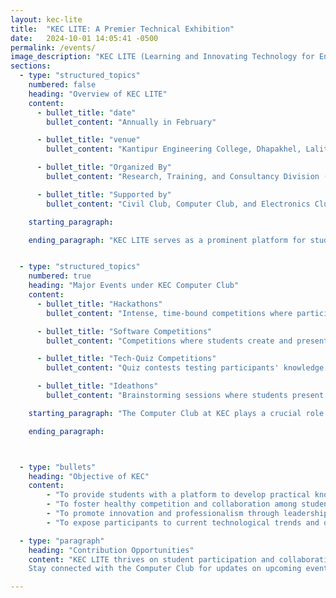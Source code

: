 ```yaml
---
layout: kec-lite
title:  "KEC LITE: A Premier Technical Exhibition"
date:   2024-10-01 14:05:41 -0500
permalink: /events/
image_description: "KEC LITE (Learning and Innovating Technology for Enhancement) is an annual two-day inter-college technical exhibition organized by Kantipur Engineering College. The event is a platform for showcasing the talents and abilities of engineering and science students from different colleges and universities."
sections:
  - type: "structured_topics"
    numbered: false
    heading: "Overview of KEC LITE"
    content:
      - bullet_title: "date"
        bullet_content: "Annually in February"

      - bullet_title: "venue"
        bullet_content: "Kantipur Engineering College, Dhapakhel, Lalitpur"

      - bullet_title: "Organized By"
        bullet_content: "Research, Training, and Consultancy Division (RTCD)"

      - bullet_title: "Supported by"
        bullet_content: "Civil Club, Computer Club, and Electronics Club"

    starting_paragraph: 

    ending_paragraph: "KEC LITE serves as a prominent platform for students to present their innovations in the fields of Civil Engineering, Electronics, and Computer Science. It fosters leadership and technical skills through competitive, practical learning experiences."


  - type: "structured_topics"
    numbered: true
    heading: "Major Events under KEC Computer Club"
    content:
      - bullet_title: "Hackathons"
        bullet_content: "Intense, time-bound competitions where participants develop software solutions from scratch, pushing their innovation and coding skills to the limit."

      - bullet_title: "Software Competitions"
        bullet_content: "Competitions where students create and present working software projects to be evaluated on creativity, practicality, and technical execution."

      - bullet_title: "Tech-Quiz Competitions"
        bullet_content: "Quiz contests testing participants' knowledge on a wide range of topics in the technology and computing domain."

      - bullet_title: "Ideathons"
        bullet_content: "Brainstorming sessions where students present innovative ideas in the field of computing and software development, focusing on solving real-world problems."

    starting_paragraph: "The Computer Club at KEC plays a crucial role in KEC LITE by hosting events that focus on software and programming-related activities. Major events include:"

    ending_paragraph: 



  - type: "bullets"
    heading: "Objective of KEC"
    content: 
        - "To provide students with a platform to develop practical knowledge and sharpen their     technical skills."
        - "To foster healthy competition and collaboration among students across various fields of engineering and science."
        - "To promote innovation and professionalism through leadership and teamwork."
        - "To expose participants to current technological trends and developments."

  - type: "paragraph"
    heading: "Contribution Opportunities"
    content: "KEC LITE thrives on student participation and collaboration. If you're a student or tech enthusiast, join the Computer Club to get involved in organizing or competing in KEC LITE. Whether you're interested in hackathons, software development, or simply learning from industry experts, this is the place to build your skills and network.
    Stay connected with the Computer Club for updates on upcoming events and opportunities to participate in KEC LITE and other exciting activities!"

---
```



